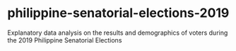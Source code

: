 # philippine-senatorial-elections-2019
 Explanatory data analysis on the results and demographics of voters during the 2019 Philippine Senatorial Elections
